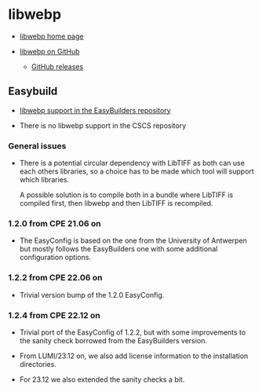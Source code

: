 # libwebp

  * [libwebp home page](https://developers.google.com/speed/webp/)

  * [libwebp on GitHub](https://github.com/webmproject/libwebp)

      * [GitHub releases](https://github.com/webmproject/libwebp/tags)


## Easybuild

  * [libwebp support in the EasyBuilders repository](https://github.com/easybuilders/easybuild-easyconfigs/tree/develop/easybuild/easyconfigs/l/libwebp)

  * There is no libwebp support in the CSCS repository


### General issues

  * There is a potential circular dependency with LibTIFF as both can use each others
    libraries, so a choice has to be made which tool will support which libraries.

    A possible solution is to compile both in a bundle where LibTIFF is compiled first,
    then libwebp and then LibTIFF is recompiled.


### 1.2.0 from CPE 21.06 on

  * The EasyConfig is based on the one from the University of Antwerpen but
    mostly follows the EasyBuilders one with some additional configuration
    options.


### 1.2.2 from CPE 22.06 on

  * Trivial version bump of the 1.2.0 EasyConfig.


### 1.2.4 from CPE 22.12 on

  * Trivial port of the EasyConfig of 1.2.2, but with some improvements to the
    sanity check borrowed from the EasyBuilders version. 
  
  * From LUMI/23.12 on, we also add license information to the installation directories.
  
  * For 23.12 we also extended the sanity checks a bit.
  